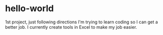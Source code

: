 # hello-world
1st project, just following directions
I'm trying to learn coding so I can get a better job.  I currently create tools in Excel to make my job easier.

